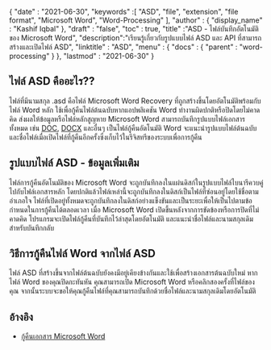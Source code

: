 {
  "date" : "2021-06-30",
  "keywords" :[ "ASD", "file", "extension", "file format", "Microsoft Word", "Word-Processing" ],
  "author" : {
    "display_name" : "Kashif Iqbal"
},
  "draft" : "false",
  "toc" : true,
  "title" :"ASD - ไฟล์บันทึกอัตโนมัติของ Microsoft Word",
  "description":"เรียนรู้เกี่ยวกับรูปแบบไฟล์ ASD และ API ที่สามารถสร้างและเปิดไฟล์ ASD",
  "linktitle" : "ASD",
  "menu" : {
    "docs" : {
      "parent" : "word-processing"
}
},
  "lastmod" : "2021-06-30"
}

## ไฟล์ ASD คืออะไร??

ไฟล์ที่มีนามสกุล .asd คือไฟล์ Microsoft Word Recovery ที่ถูกสร้างขึ้นโดยอัตโนมัติพร้อมกับไฟล์ Word หลัก ใช้เพื่อกู้คืนไฟล์ต้นฉบับหากแอปพลิเคชัน Word ทำงานผิดปกติหรือปิดโดยไม่คาดคิด ส่งผลให้ข้อมูลหรือไฟล์หลักสูญหาย Microsoft Word สามารถบันทึกรูปแบบไฟล์เอกสารทั้งหมด เช่น [DOC](/th/word-processing/doc/), [DOCX](/th/word-processing/docx/) และอื่นๆ เป็นไฟล์กู้คืนอัตโนมัติ Word จะแนะนำรูปแบบไฟล์ต้นฉบับและชื่อไฟล์เมื่อเปิดไฟล์ที่กู้คืนอีกครั้งซึ่งเก็บไว้ในรีจิสทรีของระบบเพื่อการกู้คืน

## รูปแบบไฟล์ ASD - ข้อมูลเพิ่มเติม

ไฟล์การกู้คืนอัตโนมัติของ Microsoft Word จะถูกบันทึกลงในแผ่นดิสก์ในรูปแบบไฟล์ไบนารีควบคู่ไปกับไฟล์เอกสารหลัก โดยปกติแล้วไฟล์เหล่านี้จะถูกบันทึกลงในดิสก์เป็นไฟล์ที่ซ่อนอยู่โดยใช้ชื่อตามอำเภอใจ ไฟล์ที่เปิดอยู่ทั้งหมดจะถูกบันทึกลงในดิสก์อย่างแข็งขันและเป็นระยะเพื่อให้เป็นไปตามข้อกำหนดในการกู้คืนได้ตลอดเวลา เมื่อ Microsoft Word เปิดขึ้นหลังจากการขัดข้องหรือการปิดที่ไม่คาดคิด โปรแกรมจะเปิดไฟล์กู้คืนที่บันทึกไว้ล่าสุดโดยอัตโนมัติ และแนะนำชื่อไฟล์และนามสกุลเดิมสำหรับบันทึกกลับ

## วิธีการกู้คืนไฟล์ Word จากไฟล์ ASD

ไฟล์ ASD ที่สร้างขึ้นจากไฟล์ต้นฉบับยังคงมีอยู่เคียงข้างกันและใช้เพื่อสร้างเอกสารต้นฉบับใหม่ หากไฟล์ Word ของคุณปิดกะทันหัน คุณสามารถเปิด Microsoft Word หรือคลิกสองครั้งที่ไฟล์ของคุณ จากนั้นระบบจะขอให้คุณกู้คืนไฟล์ที่คุณสามารถบันทึกด้วยชื่อไฟล์และนามสกุลเดิมโดยอัตโนมัติ

## อ้างอิง

* [กู้คืนเอกสาร Microsoft Word](https://learn.microsoft.com/en-us/office/troubleshoot/word/recover-lost-unsaved-corrupted-document)

